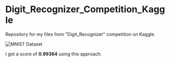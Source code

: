 # Digit_Recognizer_Competition_Kaggle
Repository for my files from "Digit_Recognizer" competition on Kaggle.

![MNIST Dataset](https://neurohive.io/wp-content/uploads/2019/05/Screenshot-from-2019-05-29-21-23-47.png)

I got a score of **0.99364** using this approach.
